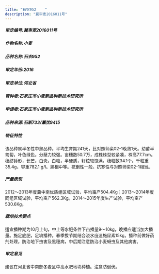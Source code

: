 ```yaml
---
title: "石农952    "
description: "冀审麦2016011号"
---
```

##### 审定编号:冀审麦2016011号

##### 作物名称:小麦

##### 品种名称:石农952    

##### 审定年份:2016

##### 审定单位:河北省

##### 育种者:石家庄市小麦新品种新技术研究所

##### 申请者:石家庄市小麦新品种新技术研究所

##### 品种来源:石新733/藁优9415

##### 特征特性
该品种属半冬性中熟品种，平均生育期241天，比对照师栾02-1晚熟1天。幼苗半匍匐，叶色绿色，分蘖力较强。亩穗数50.7万，成株株型较紧凑，株高77.7cm。穗纺锤形，长芒，白壳，白粒，半硬质，籽粒较饱满。穗粒数34.1个，千粒重35.4g，容重782.1 g/l。熟相中等。抗倒性一般。抗寒性与对照师栾02-1相当。

##### 产量表现
2012～2013年度冀中南优质组区域试验，平均亩产504.4Kg；2013～2014年度同组区域试验，平均亩产562.3Kg。2014～2015年度生产试验，平均亩产530.6Kg。

##### 栽培技术要点
适宜播种期为10月上旬，中上等水肥条件下亩播量9～10kg，晚播应适当加大播量。施足底肥，足墒播种，春季拔节期结合浇水亩追施尿素15kg。播种前做好药剂处理，防治地下虫害及黑穗病，中后期注意防治小麦蚜虫及其他病害。

##### 审定意见
建议在河北省中南部冬麦区中高水肥地块种植。注意防倒伏。
